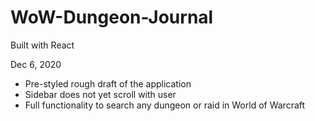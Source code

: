 # WoW-Dungeon-Journal
Built with React

Dec 6, 2020
- Pre-styled rough draft of the application 
- Sidebar does not yet scroll with user
- Full functionality to search any dungeon or raid in World of Warcraft
